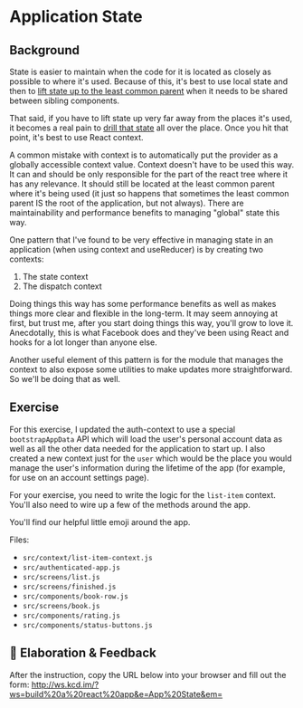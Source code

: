 # Application State

## Background

State is easier to maintain when the code for it is located as closely as
possible to where it's used. Because of this, it's best to use local state and
then to
[lift state up to the least common parent](https://reactjs.org/docs/lifting-state-up.html)
when it needs to be shared between sibling components.

That said, if you have to lift state up very far away from the places it's used,
it becomes a real pain to
[drill that state](https://kentcdodds.com/blog/prop-drilling) all over the
place. Once you hit that point, it's best to use React context.

A common mistake with context is to automatically put the provider as a globally
accessible context value. Context doesn't have to be used this way. It can and
should be only responsible for the part of the react tree where it has any
relevance. It should still be located at the least common parent where it's
being used (it just so happens that sometimes the least common parent IS the
root of the application, but not always). There are maintainability and
performance benefits to managing "global" state this way.

One pattern that I've found to be very effective in managing state in an
application (when using context and useReducer) is by creating two contexts:

1. The state context
2. The dispatch context

Doing things this way has some performance benefits as well as makes things more
clear and flexible in the long-term. It may seem annoying at first, but trust
me, after you start doing things this way, you'll grow to love it. Anecdotally,
this is what Facebook does and they've been using React and hooks for a lot
longer than anyone else.

Another useful element of this pattern is for the module that manages the
context to also expose some utilities to make updates more straightforward. So
we'll be doing that as well.

## Exercise

For this exercise, I updated the auth-context to use a special
`bootstrapAppData` API which will load the user's personal account data as well
as all the other data needed for the application to start up. I also created a
new context just for the `user` which would be the place you would manage the
user's information during the lifetime of the app (for example, for use on an
account settings page).

For your exercise, you need to write the logic for the `list-item` context.
You'll also need to wire up a few of the methods around the app.

You'll find our helpful little emoji around the app.

Files:

- `src/context/list-item-context.js`
- `src/authenticated-app.js`
- `src/screens/list.js`
- `src/screens/finished.js`
- `src/components/book-row.js`
- `src/screens/book.js`
- `src/components/rating.js`
- `src/components/status-buttons.js`

## 🦉 Elaboration & Feedback

After the instruction, copy the URL below into your browser and fill out the
form: http://ws.kcd.im/?ws=build%20a%20react%20app&e=App%20State&em=
